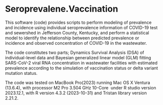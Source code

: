 # Seroprevalene.Vaccination
This software (code) provides scripts to perform modeling of prevalence and incidence using individual seroprevalence information of COVID-19 test and sewershed in Jefferson County, Kentucky, and perform a statistical model to identify the relationship between predicted prevalence or incidence and observed concentration of COVID-19 in the wastewater. 

The code constitutes two parts; Dynamics Survival Analysis (DSA) of individual-level data and Bayesian generalized linear model (GLM) fitting SARS-CoV-2 viral RNA concentration in wastewater facilities with estimated prevalence according to the simulation of vaccination status or delta variant mutation status.

The code was tested on MacBook Pro(2023) running Mac OS X Ventura (13.6.4), with processor M2 Pro 3.504 GHz 10-Core  under R studio version 2023.12.1, with R version 4.3.2 (2023-10-31) and Tristan library version 2.21.2.
